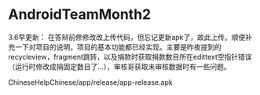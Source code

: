 # AndroidTeamMonth2
3.6早更新：
在答辩前修修改改上传代码，但忘记更新apk了，故此上传。顺便补充一下对项目的说明，项目的基本功能都已经实现。主要是昨夜提到的recycleview，fragment跳转，以及捐款时获取捐款数目所在edittext空指针错误（运行时修改成捐固定数目了...），审核哥获取未审核数据时有一些问题。

ChineseHelpChinese/app/release/app-release.apk
